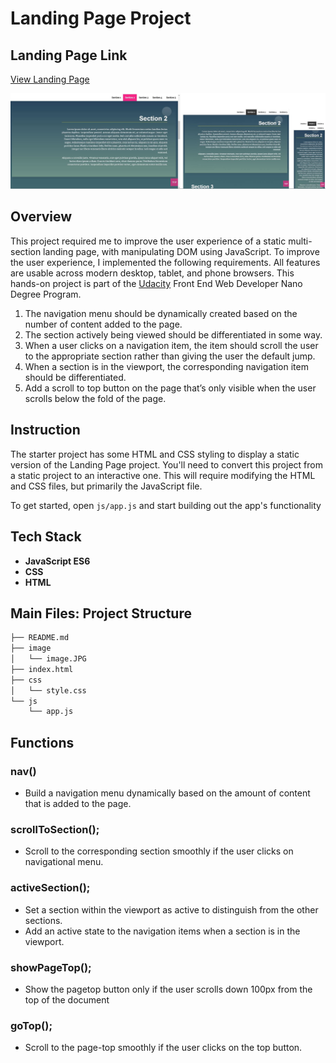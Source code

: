 # Landing Page Project

## Landing Page Link

[View Landing Page](https://yukariim8.github.io/Udacity_FEND_02_Landing_Page/)

![Landing Page](./image/image.JPG?raw=true "Landing Page")

## Overview
This project required me to improve the user experience of a static multi-section landing page, with manipulating DOM using JavaScript. To improve the user experience, I implemented the following requirements. All features are usable across modern desktop, tablet, and phone browsers. This hands-on project is part of the [Udacity](https://www.udacity.com/) Front End Web Developer Nano Degree Program.

1. The navigation menu should be dynamically created based on the number of content added to the page.
2. The section actively being viewed should be differentiated in some way. 
3. When a user clicks on a navigation item, the item should scroll the user to the appropriate section rather than giving the user the default jump.
4. When a section is in the viewport, the corresponding navigation item should be differentiated.
5. Add a scroll to top button on the page that’s only visible when the user scrolls below the fold of the page.

## Instruction
The starter project has some HTML and CSS styling to display a static version of the Landing Page project. You'll need to convert this project from a static project to an interactive one. This will require modifying the HTML and CSS files, but primarily the JavaScript file.

To get started, open `js/app.js` and start building out the app's functionality

## Tech Stack
* **JavaScript ES6**
* **CSS**
* **HTML**

## Main Files: Project Structure

  ```sh
  ├── README.md
  ├── image
  │   └── image.JPG
  ├── index.html
  ├── css
  │   └── style.css
  └── js
      └── app.js
  ```

## Functions
### nav()
- Build a navigation menu dynamically based on the amount of content that is added to the page.

### scrollToSection();
- Scroll to the corresponding section smoothly if the user clicks on navigational menu.

### activeSection();
- Set a section within the viewport as active to distinguish from the other sections.
- Add an active state to the navigation items when a section is in the viewport.

### showPageTop();
- Show the pagetop button only if the user scrolls down 100px from the top of the document 

### goTop();
- Scroll to the page-top smoothly if the user clicks on the top button.